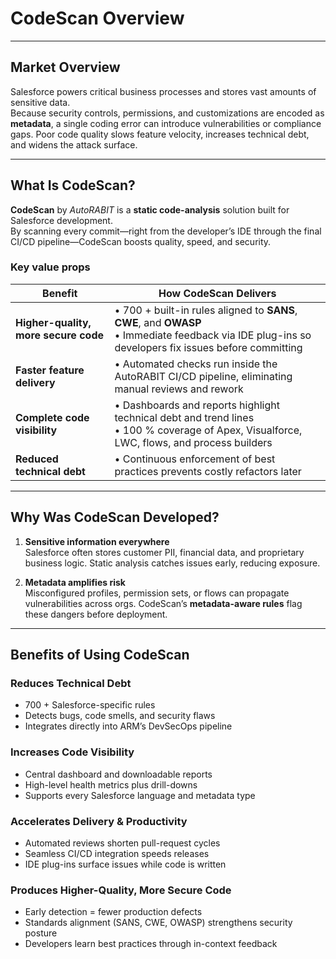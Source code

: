 # CodeScan Overview

---

## Market Overview <a href="#market-overview" id="market-overview"></a>

Salesforce powers critical business processes and stores vast amounts of sensitive data.  
Because security controls, permissions, and customizations are encoded as **metadata**, a single coding error can introduce vulnerabilities or compliance gaps. Poor code quality slows feature velocity, increases technical debt, and widens the attack surface.

---

## What Is CodeScan? <a href="#what-is-codescan" id="what-is-codescan"></a>

**CodeScan** by _AutoRABIT_ is a **static code-analysis** solution built for Salesforce development.  
By scanning every commit—right from the developer’s IDE through the final CI/CD pipeline—CodeScan boosts quality, speed, and security.

### Key value props

| Benefit | How CodeScan Delivers |
| --- | --- |
| **Higher-quality, more secure code** | • 700 + built-in rules aligned to **SANS**, **CWE**, and **OWASP**<br>• Immediate feedback via IDE plug-ins so developers fix issues before committing |
| **Faster feature delivery** | • Automated checks run inside the AutoRABIT CI/CD pipeline, eliminating manual reviews and rework |
| **Complete code visibility** | • Dashboards and reports highlight technical debt and trend lines<br>• 100 % coverage of Apex, Visualforce, LWC, flows, and process builders |
| **Reduced technical debt** | • Continuous enforcement of best practices prevents costly refactors later |

---

## Why Was CodeScan Developed? <a href="#why-was-codescan-developed" id="why-was-codescan-developed"></a>

1. **Sensitive information everywhere**  
   Salesforce often stores customer PII, financial data, and proprietary business logic. Static analysis catches issues early, reducing exposure.

2. **Metadata amplifies risk**  
   Misconfigured profiles, permission sets, or flows can propagate vulnerabilities across orgs. CodeScan’s **metadata-aware rules** flag these dangers before deployment.

---

## Benefits of Using CodeScan <a href="#benefits-using-codescan" id="benefits-using-codescan"></a>

### Reduces Technical Debt
* 700 + Salesforce-specific rules  
* Detects bugs, code smells, and security flaws  
* Integrates directly into ARM’s DevSecOps pipeline

### Increases Code Visibility
* Central dashboard and downloadable reports  
* High-level health metrics plus drill-downs  
* Supports every Salesforce language and metadata type

### Accelerates Delivery & Productivity
* Automated reviews shorten pull-request cycles  
* Seamless CI/CD integration speeds releases  
* IDE plug-ins surface issues while code is written

### Produces Higher-Quality, More Secure Code
* Early detection = fewer production defects  
* Standards alignment (SANS, CWE, OWASP) strengthens security posture  
* Developers learn best practices through in-context feedback
